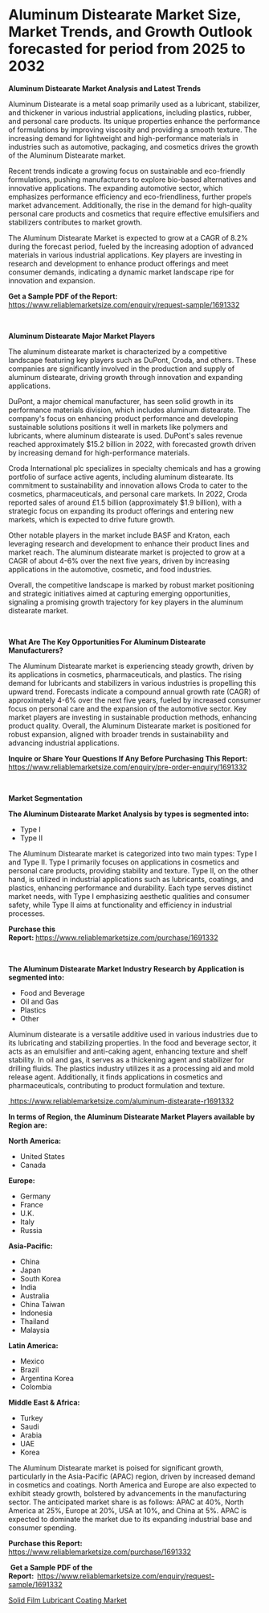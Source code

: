 <p><h1>Aluminum Distearate Market Size, Market Trends, and Growth Outlook forecasted for period from 2025 to 2032</h1></p><p><strong>Aluminum Distearate Market Analysis and Latest Trends</strong></p>
<p><p>Aluminum Distearate is a metal soap primarily used as a lubricant, stabilizer, and thickener in various industrial applications, including plastics, rubber, and personal care products. Its unique properties enhance the performance of formulations by improving viscosity and providing a smooth texture. The increasing demand for lightweight and high-performance materials in industries such as automotive, packaging, and cosmetics drives the growth of the Aluminum Distearate market.</p><p>Recent trends indicate a growing focus on sustainable and eco-friendly formulations, pushing manufacturers to explore bio-based alternatives and innovative applications. The expanding automotive sector, which emphasizes performance efficiency and eco-friendliness, further propels market advancement. Additionally, the rise in the demand for high-quality personal care products and cosmetics that require effective emulsifiers and stabilizers contributes to market growth.</p><p>The Aluminum Distearate Market is expected to grow at a CAGR of 8.2% during the forecast period, fueled by the increasing adoption of advanced materials in various industrial applications. Key players are investing in research and development to enhance product offerings and meet consumer demands, indicating a dynamic market landscape ripe for innovation and expansion.</p></p>
<p><strong>Get a Sample PDF of the Report:&nbsp;</strong> <a href="https://www.reliablemarketsize.com/enquiry/request-sample/1691332?utm_campaign=1103&utm_medium=2&utm_source=Github&utm_content=ia&utm_term=07012025&utm_id=aluminum-distearate">https://www.reliablemarketsize.com/enquiry/request-sample/1691332</a></p>
<p>&nbsp;</p>
<p><strong>Aluminum Distearate Major Market Players</strong></p>
<p><p>The aluminum distearate market is characterized by a competitive landscape featuring key players such as DuPont, Croda, and others. These companies are significantly involved in the production and supply of aluminum distearate, driving growth through innovation and expanding applications.</p><p>DuPont, a major chemical manufacturer, has seen solid growth in its performance materials division, which includes aluminum distearate. The company's focus on enhancing product performance and developing sustainable solutions positions it well in markets like polymers and lubricants, where aluminum distearate is used. DuPont's sales revenue reached approximately $15.2 billion in 2022, with forecasted growth driven by increasing demand for high-performance materials.</p><p>Croda International plc specializes in specialty chemicals and has a growing portfolio of surface active agents, including aluminum distearate. Its commitment to sustainability and innovation allows Croda to cater to the cosmetics, pharmaceuticals, and personal care markets. In 2022, Croda reported sales of around £1.5 billion (approximately $1.9 billion), with a strategic focus on expanding its product offerings and entering new markets, which is expected to drive future growth.</p><p>Other notable players in the market include BASF and Kraton, each leveraging research and development to enhance their product lines and market reach. The aluminum distearate market is projected to grow at a CAGR of about 4-6% over the next five years, driven by increasing applications in the automotive, cosmetic, and food industries.</p><p>Overall, the competitive landscape is marked by robust market positioning and strategic initiatives aimed at capturing emerging opportunities, signaling a promising growth trajectory for key players in the aluminum distearate market.</p></p>
<p>&nbsp;</p>
<p><strong>What Are The Key Opportunities For Aluminum Distearate Manufacturers?</strong></p>
<p><p>The Aluminum Distearate market is experiencing steady growth, driven by its applications in cosmetics, pharmaceuticals, and plastics. The rising demand for lubricants and stabilizers in various industries is propelling this upward trend. Forecasts indicate a compound annual growth rate (CAGR) of approximately 4-6% over the next five years, fueled by increased consumer focus on personal care and the expansion of the automotive sector. Key market players are investing in sustainable production methods, enhancing product quality. Overall, the Aluminum Distearate market is positioned for robust expansion, aligned with broader trends in sustainability and advancing industrial applications.</p></p>
<p><strong>Inquire or Share Your Questions If Any Before Purchasing This Report:</strong> <a href="https://www.reliablemarketsize.com/enquiry/pre-order-enquiry/1691332?utm_campaign=1103&utm_medium=2&utm_source=Github&utm_content=ia&utm_term=07012025&utm_id=aluminum-distearate">https://www.reliablemarketsize.com/enquiry/pre-order-enquiry/1691332</a></p>
<p>&nbsp;</p>
<p><strong>Market Segmentation</strong></p>
<p><strong>The Aluminum Distearate Market Analysis by types is segmented into:</strong></p>
<p><ul><li>Type I</li><li>Type II</li></ul></p>
<p><p>The Aluminum Distearate market is categorized into two main types: Type I and Type II. Type I primarily focuses on applications in cosmetics and personal care products, providing stability and texture. Type II, on the other hand, is utilized in industrial applications such as lubricants, coatings, and plastics, enhancing performance and durability. Each type serves distinct market needs, with Type I emphasizing aesthetic qualities and consumer safety, while Type II aims at functionality and efficiency in industrial processes.</p></p>
<p><strong>Purchase this Report:&nbsp;</strong><a href="https://www.reliablemarketsize.com/purchase/1691332?utm_campaign=1103&utm_medium=2&utm_source=Github&utm_content=ia&utm_term=07012025&utm_id=aluminum-distearate">https://www.reliablemarketsize.com/purchase/1691332</a></p>
<p>&nbsp;</p>
<p><strong>The Aluminum Distearate Market Industry Research by Application is segmented into:</strong></p>
<p><ul><li>Food and Beverage</li><li>Oil and Gas</li><li>Plastics</li><li>Other</li></ul></p>
<p><p>Aluminum distearate is a versatile additive used in various industries due to its lubricating and stabilizing properties. In the food and beverage sector, it acts as an emulsifier and anti-caking agent, enhancing texture and shelf stability. In oil and gas, it serves as a thickening agent and stabilizer for drilling fluids. The plastics industry utilizes it as a processing aid and mold release agent. Additionally, it finds applications in cosmetics and pharmaceuticals, contributing to product formulation and texture.</p></p>
<p><a href="https://www.reliablemarketsize.com/aluminum-distearate-r1691332?utm_campaign=1103&utm_medium=2&utm_source=Github&utm_content=ia&utm_term=07012025&utm_id=aluminum-distearate">&nbsp;https://www.reliablemarketsize.com/aluminum-distearate-r1691332</a></p>
<p><strong>In terms of Region, the Aluminum Distearate Market Players available by Region are:</strong></p>
<p>
    <p> <strong> North America: </strong>
        <ul>
            <li>United States</li>
            <li>Canada</li>
        </ul>
        </p> 
    <p> <strong> Europe: </strong>
        <ul>
            <li>Germany</li>
            <li>France</li>
            <li>U.K.</li>
            <li>Italy</li>
            <li>Russia</li>
        </ul>
        </p> 
    <p> <strong> Asia-Pacific: </strong>
        <ul>
            <li>China</li>
            <li>Japan</li>
            <li>South Korea</li>
            <li>India</li>
            <li>Australia</li>
            <li>China Taiwan</li>
            <li>Indonesia</li>
            <li>Thailand</li>
            <li>Malaysia</li>
        </ul>
        </p> 
    <p> <strong> Latin America: </strong>
        <ul>
            <li>Mexico</li>
            <li>Brazil</li>
            <li>Argentina Korea</li>
            <li>Colombia</li>
        </ul>
        </p> 
    <p> <strong> Middle East & Africa: </strong>
        <ul>
            <li>Turkey</li>
            <li>Saudi</li>
            <li>Arabia</li>
            <li>UAE</li>
            <li>Korea</li>
        </ul>
    </p>
    </p>
<p><p>The Aluminum Distearate market is poised for significant growth, particularly in the Asia-Pacific (APAC) region, driven by increased demand in cosmetics and coatings. North America and Europe are also expected to exhibit steady growth, bolstered by advancements in the manufacturing sector. The anticipated market share is as follows: APAC at 40%, North America at 25%, Europe at 20%, USA at 10%, and China at 5%. APAC is expected to dominate the market due to its expanding industrial base and consumer spending.</p></p>
<p><strong>Purchase this Report: </strong><a href="https://www.reliablemarketsize.com/purchase/1691332?utm_campaign=1103&utm_medium=2&utm_source=Github&utm_content=ia&utm_term=07012025&utm_id=aluminum-distearate">https://www.reliablemarketsize.com/purchase/1691332</a></p>
<p>&nbsp;<strong>Get a Sample PDF of the Report:&nbsp;&nbsp;</strong><a href="https://www.reliablemarketsize.com/enquiry/request-sample/1691332?utm_campaign=1103&utm_medium=2&utm_source=Github&utm_content=ia&utm_term=07012025&utm_id=aluminum-distearate">https://www.reliablemarketsize.com/enquiry/request-sample/1691332</a></p>
<p><strong></strong></p>
<p><p><a href="https://github.com/gdfhhhj/Market-Research-Report-List-7/blob/main/solid-film-lubricant-coating-market.md?utm_campaign=1103&utm_medium=2&utm_source=Github&utm_content=ia&utm_term=07012025&utm_id=aluminum-distearate">Solid Film Lubricant Coating Market</a></p></p>